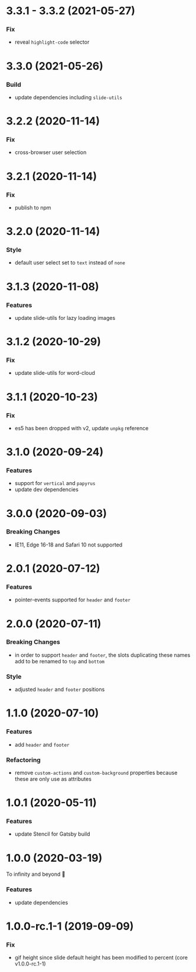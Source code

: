 # 3.3.1 - 3.3.2 (2021-05-27)

### Fix

- reveal `highlight-code` selector

# 3.3.0 (2021-05-26)

### Build

- update dependencies including `slide-utils`

# 3.2.2 (2020-11-14)

### Fix

- cross-browser user selection

# 3.2.1 (2020-11-14)

### Fix

- publish to npm

# 3.2.0 (2020-11-14)

### Style

- default user select set to `text` instead of `none`

# 3.1.3 (2020-11-08)

### Features

- update slide-utils for lazy loading images

# 3.1.2 (2020-10-29)

### Fix

- update slide-utils for word-cloud

# 3.1.1 (2020-10-23)

### Fix

- es5 has been dropped with v2, update `unpkg` reference

# 3.1.0 (2020-09-24)

### Features

- support for `vertical` and `papyrus`
- update dev dependencies

# 3.0.0 (2020-09-03)

### Breaking Changes

- IE11, Edge 16-18 and Safari 10 not supported

# 2.0.1 (2020-07-12)

### Features

- pointer-events supported for `header` and `footer`

# 2.0.0 (2020-07-11)

### Breaking Changes

- in order to support `header` and `footer`, the slots duplicating these names add to be renamed to `top` and `bottom`

### Style

- adjusted `header` and `footer` positions

# 1.1.0 (2020-07-10)

### Features

- add `header` and `footer`

### Refactoring

- remove `custom-actions` and `custom-background` properties because these are only use as attributes

# 1.0.1 (2020-05-11)

### Features

- update Stencil for Gatsby build

# 1.0.0 (2020-03-19)

To infinity and beyond 🚀

### Features

- update dependencies

# 1.0.0-rc.1-1 (2019-09-09)

### Fix

- gif height since slide default height has been modified to percent (core v1.0.0-rc.1-1)
